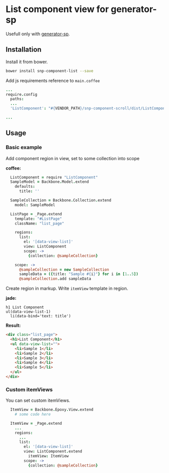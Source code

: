 # List component view for generator-sp

Usefull only with [generator-sp](https://github.com/snphq/generator-sp).

## Installation

Install it from bower.
```bash
bower install snp-component-list --save
```


Add js requirements reference to `main.coffee`
```coffee
...
require.config
  paths:
  ...
  'ListComponent': "#{VENDOR_PATH}/snp-component-scroll/dist/ListComponent"

...
```


## Usage

### Basic example

Add component region in view, set to some collection into scope

**coffee:**
```coffee
  ListComponent = require "ListComponent"
  SampleModel = Backbone.Model.extend
    defaults:
      title: ''

  SampleCollection = Backbone.Collection.extend
    model: SampleModel

  ListPage = _Page.extend
    template: "#ListPage"
    className: "list_page"

    regions:
      list:
        el: '[data-view-list]'
        view: ListComponent
        scope: ->
          {collection: @sampleCollection}

    scope: ->
      @sampleCollection = new SampleCollection
      sampleData = ({title: "Sample #{i}"} for i in [1..5])
      @sampleCollection.add sampleData

```

Create region in markup. Write `itemView` template in region.

**jade:**
```jade
h1 List Component
ul(data-view-list-1)
  li(data-bind='text: title')

```


**Result:**
```html
<div class="list_page">
  <h1>List Component</h1>
  <ul data-view-list="">
    <li>Sample 1</li>
    <li>Sample 2</li>
    <li>Sample 3</li>
    <li>Sample 4</li>
    <li>Sample 5</li>
  </ul>
</div>
```

### Custom itemViews

You can set custom itemViews.
```coffee
  ItemView = Backbone.Epoxy.View.extend
    # some code here

  ItemView = _Page.extend
    ...
    regions:
      ...
      list:
        el: '[data-view-list]'
        view: ListComponent.extend
          itemView: ItemView
        scope: ->
          {collection: @sampleCollection}
```
